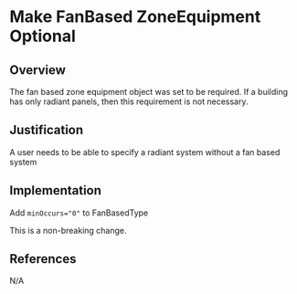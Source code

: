 # Make FanBased ZoneEquipment Optional

## Overview

The fan based zone equipment object was set to be required. If a building has only radiant panels, then this requirement is not necessary.

## Justification

A user needs to be able to specify a radiant system without a fan based system

## Implementation

Add `minOccurs="0"` to FanBasedType

This is a non-breaking change.

## References

N/A
